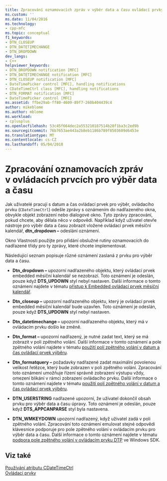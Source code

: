 ```yaml
---
title: Zpracování oznamovacích zpráv v výběr data a času ovládací prvky | Microsoft Docs
ms.custom: ''
ms.date: 11/04/2016
ms.technology:
- cpp-mfc
ms.topic: conceptual
f1_keywords:
- DTN_CLOSEUP
- DTN_DATETIMECHANGE
- DTN_DROPDOWN
dev_langs:
- C++
helpviewer_keywords:
- DTN_DROPDOWN notification [MFC]
- DTN_DATETIMECHANGE notification [MFC]
- DTN_CLOSEUP notification [MFC]
- DateTimePicker control [MFC], handling notifications
- CDateTimeCtrl class [MFC], handling notifications
- DTN_FORMAT notification [MFC]
- DateTimePicker control [MFC]
ms.assetid: ffbe29ab-ff80-4609-89f7-260b404439c4
author: mikeblome
ms.author: mblome
ms.workload:
- cplusplus
ms.openlocfilehash: 53c45f664dec2a553210187514b28f1ba3c2ed9b
ms.sourcegitcommit: 76b7653ae443a2b8eb1186b789f8503609d6453e
ms.translationtype: MT
ms.contentlocale: cs-CZ
ms.lasthandoff: 05/04/2018
---
```

# <a name="processing-notification-messages-in-date-and-time-picker-controls"></a>Zpracování oznamovacích zpráv v ovládacích prvcích pro výběr data a času
Jak uživatelé pracují s datum a čas ovládací prvek pro výběr, ovládacího prvku (`CDateTimeCtrl`) odešle zprávy s oznámením do nadřazeného okna, obvykle objekt zobrazení nebo dialogové okno. Tyto zprávy zpracování, pokud chcete, aby dělala něco v odpovědi. Například když uživatel otevře nástroje pro výběr data a času zobrazit vložené ovládací prvek měsíční kalendář, **dtn_dropdown –** odeslání oznámení.  
  
 Okno Vlastnosti použijte pro přidání obslužné rutiny oznamovacích do nadřazené třídy pro ty zprávy, které chcete implementovat.  
  
 Následující seznam popisuje různé oznámení zaslaná z prvku pro výběr data a času.  
  
-   **Dtn_dropdown –** upozorní nadřazeného objektu, který ovládací prvek embedded měsíční kalendář se nezobrazí. Toto oznámení je odeslán, pouze když **DTS_UPDOWN** styl nebyl nastaven. Další informace o tomto oznámení najdete v tématu [přístup k Embedded ovládací prvek měsíční kalendář](../mfc/accessing-the-embedded-month-calendar-control.md).  
  
-   **Dtn_closeup –** upozorní nadřazeného objektu, který je ovládací prvek embedded měsíční kalendář bude uzavřen. Toto oznámení je odeslán, pouze když **DTS_UPDOWN** styl nebyl nastaven.  
  
-   **Dtn_datetimechange –** upozorní nadřazeného objektu, který má v ovládacím prvku došlo ke změně.  
  
-   **Dtn_format –** upozorní nadřazený, je nutné zadat text, který se má zobrazit v poli zpětného volání. Další informace v tomto oznámení a pole zpětného volání najdete v tématu [použití polí zpětného volání v datum a čas ovládací prvek výběru](../mfc/using-callback-fields-in-a-date-and-time-picker-control.md).  
  
-   **Dtn_formatquery –** požadavky nadřazené zadat maximální povolenou velikost řetězce, který bude zobrazen v poli zpětného volání. Zpracování toto oznámení umožňuje řízení správně zobrazení výstupu vždy, omezení blikání v rámci zobrazení ovládacího prvku. Další informace o tomto oznámení najdete v tématu [použití polí zpětného volání v datum a čas ovládací prvek výběru](../mfc/using-callback-fields-in-a-date-and-time-picker-control.md).  
  
-   **DTN_USERSTRING** nadřazené upozorní, že uživatel dokončil obsah prvku pro výběr data a času úpravy. Toto oznámení je odeslán, pouze když **DTS_APPCANPARSE** styl byla nastavena.  
  
-   **DTN_WMKEYDOWN** upozorní nadřazený, když uživatel zadá v poli zpětného volání. Zpracování toto oznámení emulovat stejné odpovědi klávesnice podporuje pro pole zpětného volání v ovládacím prvku pro výběr data a času. Další informace o tomto oznámení najdete v tématu [podpora pole zpětného volání v ovládacím prvku DTP](http://msdn.microsoft.com/library/windows/desktop/bb761726) ve Windows SDK.  
  
## <a name="see-also"></a>Viz také  
 [Používání atributu CDateTimeCtrl](../mfc/using-cdatetimectrl.md)   
 [Ovládací prvky](../mfc/controls-mfc.md)

